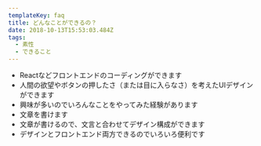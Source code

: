 ```yaml
---
templateKey: faq
title: どんなことができるの？
date: 2018-10-13T15:53:03.484Z
tags:
  - 素性
  - できること
---
```

* Reactなどフロントエンドのコーディングができます
* 人間の欲望やボタンの押したさ（または目に入らなさ）を考えたUIデザインができます
* 興味が多いのでいろんなことをやってみた経験があります
* 文章を書けます
* 文章が書けるので、文言と合わせてデザイン構成ができます
* デザインとフロントエンド両方できるのでいろいろ便利です
